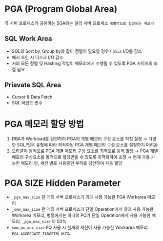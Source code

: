 # PGA (Program Global Area)

각 서버 프로세스가 공유하는 SGA와는 달리 서버 프로세스 `개별적으로 할당되는 메모리`

## SQL Work Area

-   SQL의 Sort by, Group by와 같이 정렬이 필요할 경우 디스크 I/O를 감소
-   해시 조인 시 디스크 I/O 감소
-   거의 모든 정렬 및 Hashing 작업이 메모리에서 수행될 수 있도록 PGA 사이즈의 조절 필요

## Priavate SQL Area

-   Cursor & Data Fetch
-   SQL 바인드 변수

# PGA 메모리 할당 방법

1.  DBA가 Workload를 감안하여 PGA의 개별 메모리 구성 요소를 직접 설정 → 다양한 SQL/업무 유형에 따라 최적화된 PGA 개별 메모리 구성 요소를 설정하기 어려움
2.  오라클이 동적으로 PGA 개별 메모리 구성 요소를 최적으로 동적 할당 → PGA 개별 메모리 구성요소를 동적으로 할당받을 수 있도록 최적화하여 조정 → 현재 가용 가능한 메모리 양, 세션 별로 사용중인 부하를 감안하여 자동 할당

# PGA SIZE Hidden Parameter

-   `_pga_max_size` 한 개의 서버 프로세스가 최대 사용 가능한 PGA Workarea 메모리
-   `_smm_max_size` 한 개의 서버 프로세스가 단일 Operation에서 최대 사용 가능한 Workarea 메모리, 병렬에서는 하나의 PQ가 단일 Operation에서 사용 가능한 메모리. `_pga_max_size` 의 50%
-   `smm_px_max_size` PQ 사용 시 한개의 세션이 사용 가능한 Workarea 메모리. `PGA_AGGREGATE_TARGET`의 50%.